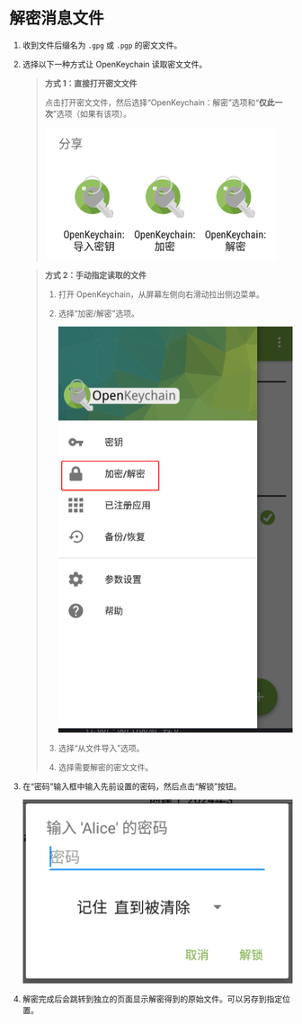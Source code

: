 # 解密消息文件

1. 收到文件后缀名为 `.gpg` 或 `.pgp` 的密文文件。

2. 选择以下一种方式让 OpenKeychain 读取密文文件。

    > **方式 1：直接打开密文文件**
    >
    > 点击打开密文文件，然后选择“OpenKeychain：解密”选项和“**仅此一次**”选项（如果有该项）。
    >
    >    ![使用 OpenKeychain 处理消息或密文](shared/using-openkeychain-to-handle-message.png)

    > **方式 2：手动指定读取的文件**
    >
    > 1. 打开 OpenKeychain，从屏幕左侧向右滑动拉出侧边菜单。
    > 2. 选择“加密/解密”选项。
    >
    >    ![加密/解密”](shared/encrypting-and-decrypting.png)
    >
    > 3. 选择“从文件导入”选项。
    > 4. 选择需要解密的密文文件。

3. 在“密码”输入框中输入先前设置的密码，然后点击“解锁”按钮。

    ![输入私钥密码](shared/entering-private-key-passphrase.png)

4. 解密完成后会跳转到独立的页面显示解密得到的原始文件。可以另存到指定位置。